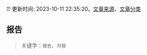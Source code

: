 :alarm_clock: 更新时间: 2023-10-11 22:35:20。[文章来源](/README.md)、[文章分类](/TAGS.md)

## 报告


> 关键字：`报告`、`月报`



